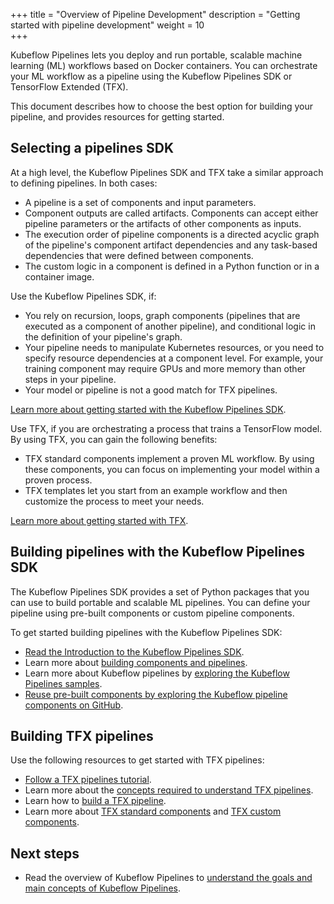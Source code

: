 +++
title = "Overview of Pipeline Development"
description = "Getting started with pipeline development"
weight = 10          
+++

Kubeflow Pipelines lets you deploy and run portable, scalable machine learning
(ML) workflows based on Docker containers. You can orchestrate your ML workflow
as a pipeline using the Kubeflow Pipelines SDK or TensorFlow Extended (TFX).

This document describes how to choose the best option for building your
pipeline, and provides resources for getting started.

## Selecting a pipelines SDK

At a high level, the Kubeflow Pipelines SDK and TFX take a similar approach
to defining pipelines. In both cases:

*  A pipeline is a set of components and input parameters. 
*  Component outputs are called artifacts. Components can accept either
   pipeline parameters or the artifacts of other components as inputs.
*  The execution order of pipeline components is a directed acyclic graph of
   the pipeline's component artifact dependencies and any task-based
   dependencies that were defined between components.
*  The custom logic in a component is defined in a Python function or in a
   container image.

Use the Kubeflow Pipelines SDK, if:

*  You rely on recursion, loops, graph components (pipelines that are executed
   as a component of another pipeline), and conditional logic in the definition
   of your pipeline's graph. 
*  Your pipeline needs to manipulate Kubernetes resources, or you need to
   specify resource dependencies at a component level. For example, your
   training component may require GPUs and more memory than other steps in
   your pipeline.
*  Your model or pipeline is not a good match for TFX pipelines.

[Learn more about getting started with the Kubeflow Pipelines SDK](#building-pipelines-with-the-kubeflow-pipelines-sdk). 

Use TFX, if you are orchestrating a process that trains a TensorFlow model.
By using TFX, you can gain the following benefits:

   *  TFX standard components implement a proven ML workflow. By using these
      components, you can focus on implementing your model within a proven
      process.
   *  TFX templates let you start from an example workflow and then customize
      the process to meet your needs.

[Learn more about getting started with TFX](#building-tfx-pipelines). 

## Building pipelines with the Kubeflow Pipelines SDK

The Kubeflow Pipelines SDK provides a set of Python packages that you can use
to build portable and scalable ML pipelines. You can define your pipeline using
pre-built components or custom pipeline components.

To get started building pipelines with the Kubeflow Pipelines SDK:

*  [Read the Introduction to the Kubeflow Pipelines SDK](/docs/pipelines/building-pipelines/pipelines-sdk/sdk-overview).
*  Learn more about [building components and pipelines](/docs/pipelines/building-pipelines/pipelines-sdk/build-component).
*  Learn more about Kubeflow pipelines by [exploring the Kubeflow Pipelines
   samples](/docs/pipelines/tutorials/build-pipeline/).
*  [Reuse pre-built components by exploring the Kubeflow pipeline components
   on GitHub](https://github.com/kubeflow/pipelines/tree/master/components).

## Building TFX pipelines

Use the following resources to get started with TFX pipelines:

*  [Follow a TFX pipelines tutorial](https://www.tensorflow.org/tfx/tutorials).
*  Learn more about the [concepts required to understand TFX
   pipelines](https://www.tensorflow.org/tfx/guide/understanding_tfx_pipelines).
*  Learn how to [build a TFX pipeline](https://www.tensorflow.org/tfx/guide/build_tfx_pipeline).
*  Learn more about [TFX standard components](https://www.tensorflow.org/tfx/guide#tfx_standard_components)
   and [TFX custom components](https://www.tensorflow.org/tfx/guide/understanding_custom_components). 

## Next steps

*  Read the overview of Kubeflow Pipelines to [understand the goals and main
   concepts of Kubeflow Pipelines](/docs/pipelines/concepts/).